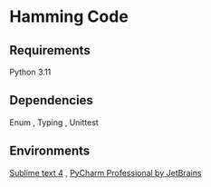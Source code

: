 # Hamming Code
## Requirements 
Python 3.11  <br />
## Dependencies 
Enum , Typing , Unittest <br />
## Environments 
[Sublime text 4](https://www.sublimetext.com/)  ,  [PyCharm Professional by JetBrains](https://www.jetbrains.com/pycharm) <br />
 
 
